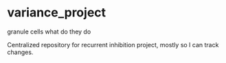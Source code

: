 # variance_project
 granule cells what do they do

Centralized repository for recurrent inhibition project, mostly so I can track changes.